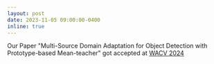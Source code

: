 ```yaml
---
layout: post
date: 2023-11-05 09:00:00-0400
inline: true
---
```


Our Paper "Multi-Source Domain Adaptation for Object Detection with Prototype-based Mean-teacher" got accepted at [WACV 2024](https://openaccess.thecvf.com/content/WACV2024/papers/Belal_Multi-Source_Domain_Adaptation_for_Object_Detection_With_Prototype-Based_Mean_Teacher_WACV_2024_paper.pdf)